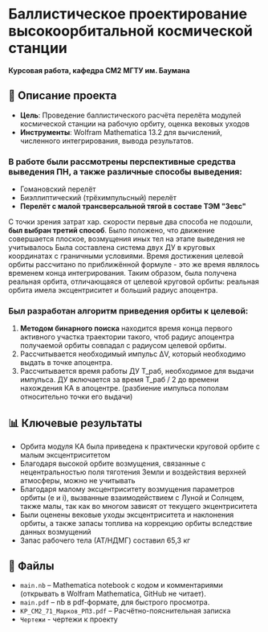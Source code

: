 # Баллистическое проектирование высокоорбитальной космической станции

**Курсовая работа, кафедра СМ2 МГТУ им. Баумана**  

## 📝 Описание проекта
- **Цель**: Проведение баллистического расчёта перелёта модулей космической станции на рабочую орбиту, оценка вековых уходов
- **Инструменты**: Wolfram Mathematica 13.2 для вычислений, численного интегрирования, вывода результатов.

### В работе были рассмотрены перспективные средства выведения ПН, а также различные способы выведения:
- Гомановский перелёт
- Биэллиптический (трёхимпульсный) перелёт
- **Перелёт с малой трансверсальной тягой в составе ТЭМ "Зевс"**

С точки зрения затрат хар. скорости первые два способа не подошли, **был выбран третий способ**.
Было положено, что движение совершается плоское, возмущения иных тел на этапе выведения не учитывалось
Была составлена система двух ДУ в круговых координатах с граничными условиями. Время достижения целевой орбиты рассчитано по приближённой формуле - это же время являлось временем конца интегрирования.
  Таким образом, была получена реальная орбита, отличающаяся от целевой круговой орбиты: реальная орбита имела эксцентриситет и больший радиус апоцентра.

### Был разработан алгоритм приведения орбиты к целевой:
1. **Методом бинарного поиска** находится время конца первого активного участка траектории такого, чтоб радиус апоцентра получаемой орбиты совпадал с радиусом целевой орбиты.
2. Рассчитывается необходимый импульс ΔV, который необходимо выдать в точке апоцентра.
3. Рассчитывается время работы ДУ T_раб, необходимое для выдачи импульса. ДУ включается за время T_раб / 2 до времени нахождения КА в апоцентре. (разбиение импульса пополам относительно точки его выдачи)

## 📊 Ключевые результаты
- Орбита модуля КА была приведена к практически круговой орбите с малым эксцентриситетом
- Благодаря высокой орбите возмущения, связанные с нецентральностью поля тяготения Земли и воздействия верхней атмосферы, можно не учитывать
- Благодаря малому эксцентриситету возмущения параметров орбиты (e и i), вызванные взаимодействием с Луной и Солнцем, также малы, так как во многом зависят от текущего экцентриситета
- Были оценены вековые уходы эксцентриситета и наклонения орбиты, а также запасы топлива на коррекцию орбиты вследствие данных возмущений
- Запас рабочего тела (АТ/НДМГ) составил 65,3 кг

## 📂 Файлы
- `main.nb` – Mathematica notebook с кодом и комментариями (открывать в Wolfram Mathematica, GitHub не читает).  
- `main.pdf` – nb в pdf-формате, для быстрого просмотра.  
- `КР_СМ2_71_Марков_РПЗ.pdf` – Расчётно-пояснительная записка
- `Чертежи` - чертежи к проекту  

